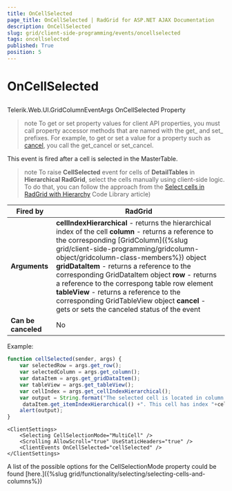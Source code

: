 ```yaml
---
title: OnCellSelected
page_title: OnCellSelected | RadGrid for ASP.NET AJAX Documentation
description: OnCellSelected
slug: grid/client-side-programming/events/oncellselected
tags: oncellselected
published: True
position: 5
---
```


# OnCellSelected



## 

Telerik.Web.UI.GridColumnEventArgs OnCellSelected Property

>note To get or set property values for client API properties, you must call property accessor methods that are named with the get_ and set_ prefixes. For example, to get or set a value for a property such as [cancel](https://msdn.microsoft.com/en-us/library/bb310859.aspx), you call the get_cancel or set_cancel.
>


This event is fired after a cell is selected in the MasterTable. 

>note To raise **CellSelected** event for cells of **DetailTables** in **Hierarchical RadGrid**, select the cells manually using client-side logic. To do that, you can follow the approach from the [Select cells in RadGrid with Hierarchy](https://www.telerik.com/support/code-library/select-cells-in-radgrid-with-hierarchy) Code Library article)


|  **Fired by**  | RadGrid |
| ------ | ------ |
| **Arguments** | **cellIndexHierarchical** - returns the hierarchical index of the cell **column** - returns a reference to the corresponding [GridColumn]({%slug grid/client-side-programming/gridcolumn-object/gridcolumn-class-members%}) object **gridDataItem** - returns a reference to the corresponding GridDataItem object **row** - returns a reference to the correspong table row element **tableView** - returns a reference to the corresponding GridTableView object **cancel** - gets or sets the canceled status of the event|
| **Can be canceled** |No|

Example:

````JavaScript
function cellSelected(sender, args) {
    var selectedRow = args.get_row();
    var selectedColumn = args.get_column();
    var dataItem = args.get_gridDataItem();
    var tableView = args.get_tableView();           
    var cellIndex = args.get_cellIndexHierarchical();
    var output = String.format("The selected cell is located in column with name: " + selectedColumn.get_uniqueName() + " and in row with index: " +
     dataItem.get_itemIndexHierarchical() +". This cell has index "+cellIndex +" and it is part from "+tableView.get_name()+".");
    alert(output);
}
````

````ASP.NET
<ClientSettings>
    <Selecting CellSelectionMode="MultiCell" />
    <Scrolling AllowScroll="true" UseStaticHeaders="true" />
    <ClientEvents OnCellSelected="cellSelected" />
</ClientSettings>
````



A list of the possible options for the CellSelectionMode property could be found [here.]({%slug grid/functionality/selecting/selecting-cells-and-columns%})
